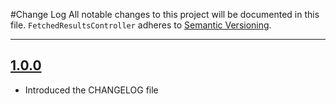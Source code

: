 #Change Log
All notable changes to this project will be documented in this file.
`FetchedResultsController` adheres to [Semantic Versioning](http://semver.org/).

--- 

## [1.0.0](https://github.com/wibosco/FetchedResultsController/releases/tag/1.0.0)

* Introduced the CHANGELOG file
